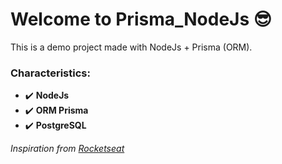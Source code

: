 # Welcome to Prisma_NodeJs :sunglasses:

This is a demo project made with NodeJs + Prisma (ORM).

### Characteristics:

* :heavy_check_mark: **NodeJs**
* :heavy_check_mark: **ORM Prisma**
* :heavy_check_mark: **PostgreSQL**

*Inspiration from [Rocketseat](https://www.youtube.com/watch?v=nuLTwqPNq-w)*
